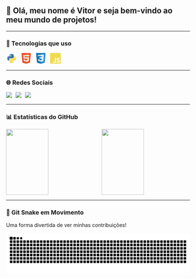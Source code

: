 ## 👋 Olá, meu nome é Vitor e seja bem-vindo ao meu mundo de projetos!
---

### 🚀 Tecnologias que uso

<div style="display: flex; align-items: center; gap: 10px;">
  <a href="https://github.com/vitorbalco?tab=repositories&language=python" target="_blank">
    <img alt="Vitor-Python" height="30" src="https://raw.githubusercontent.com/devicons/devicon/master/icons/python/python-original.svg">
  </a>
  <a href="https://github.com/vitorbalco?tab=repositories&language=html" target="_blank">
    <img alt="Vitor-HTML" height="30" src="https://raw.githubusercontent.com/devicons/devicon/master/icons/html5/html5-original.svg">
  <a href="https://github.com/vitorbalco?tab=repositories&language=html" target="_blank">
    <img alt="Vitor-CSS" height="30" src="https://raw.githubusercontent.com/devicons/devicon/master/icons/css3/css3-original.svg">
  <a href="https://github.com/vitorbalco?tab=repositories&language=html" target="_blank">
    <img alt="Vitor-Js" height="30" src="https://raw.githubusercontent.com/devicons/devicon/master/icons/javascript/javascript-plain.svg">
  </a>
</div>

---

### 🌐 Redes Sociais

<div style="display: flex; align-items: center; gap: 10px; margin-top: 10px;">
  <a href="https://instagram.com/balcoo_" target="_blank">
    <img src="https://img.shields.io/badge/-Instagram-%23E4405F?style=for-the-badge&logo=instagram&logoColor=white">
  </a>
  <a href="mailto:balcovitor764@gmail.com">
    <img src="https://img.shields.io/badge/-Gmail-%23333?style=for-the-badge&logo=gmail&logoColor=white">
  </a>
  <a href="https://www.linkedin.com/in/vitor-cardoso-balco-4a6a21359" target="_blank">
    <img src="https://img.shields.io/badge/-LinkedIn-%230077B5?style=for-the-badge&logo=linkedin&logoColor=white">
  </a>
</div>

---

### 📊 Estatísticas do GitHub

<div style="display: flex; gap: 20px;">
  <img height="180em" width="48%" src="https://github-readme-stats.vercel.app/api?username=VitorBalco&show_icons=true&theme=dark&include_all_commits=true&count_private=true"/>
  <img height="180em" width="48%" src="https://github-readme-stats.vercel.app/api/top-langs/?username=VitorBalco&layout=compact&theme=dark"/>
</div>

---

### 🐍 Git Snake em Movimento
  Uma forma divertida de ver minhas contribuições!

<img src="https://raw.githubusercontent.com/vitorbalco/vitorbalco/output/snake.svg" alt="Snake animation" />

        


